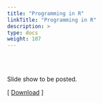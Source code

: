 ```yaml
---
title: "Programming in R"
linkTitle: "Programming in R"
description: >
type: docs
weight: 107
---
```


<br></br>

Slide show to be posted.

[ [Download](...) ]




